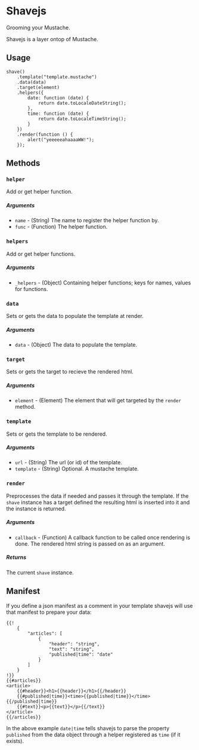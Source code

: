 # Shavejs
Grooming your Mustache.

Shavejs is a layer ontop of Mustache.

 

## Usage

	shave()
		.template("template.mustache")
		.data(data)
		.target(element)
		.helpers({
			date: function (date) {
				return date.toLocaleDateString();
			},
			time: function (date) {
				return date.toLocaleTimeString();
			}
		})
		.render(function () {
			alert("yeeeeeahaaaaWW!");
		});



## Methods

### `helper`
Add or get helper function.
##### Arguments
* `name` - (String) The name to register the helper function by.
* `func` - (Function) The helper function.

### `helpers`
Add or get helper functions.
##### Arguments
* `_helpers` - (Object) Containing helper functions; keys for names, values for functions.

### `data`
Sets or gets the data to populate the template at render.
##### Arguments
* `data` - (Object) The data to populate the template.

### `target`
Sets or gets the target to recieve the rendered html.
##### Arguments
* `element` - (Element) The element that will get targeted by the `render` method.

### `template`
Sets or gets the template to be rendered.
##### Arguments
* `url` - (String) The url (or id) of the template.
* `template` - (String) Optional. A mustache template.


### `render`
Preprocesses the data if needed and passes it through the template.
If the `shave` instance has a target defined the resulting html is inserted into it and the instance is returned.

##### Arguments
* `callback` - (Function) A callback function to be called once rendering is done. The rendered html string is passed on as an argument.
##### Returns
The current `shave` instance.

## Manifest

If you define a json manifest as a comment in your template shavejs will use that manifest to prepare your data:  

	{{!
		{
			"articles": [
				{
					"header": "string",
					"text": "string",
					"published|time": "date"
				}
			]
		}
	!}}
	{{#articles}}
	<article>
		{{#header}}<h1>{{header}}</h1>{{/header}}
		{{#published|time}}<time>{{published|time}}</time>{{/published|time}}
		{{#text}}<p>{{text}}</p>{{/text}}
	</article>
	{{/articles}}

In the above example `date|time` tells shavejs to parse the property `published` from the data object through a helper registered as `time` (if it exists).
